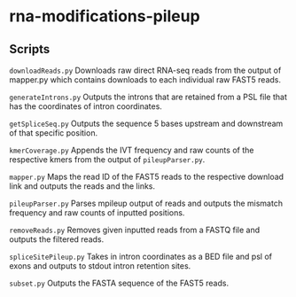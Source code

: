 # rna-modifications-pileup

## Scripts

`downloadReads.py` Downloads raw direct RNA-seq reads from the output of mapper.py which contains downloads to each individual raw FAST5 reads.

`generateIntrons.py` Outputs the introns that are retained from a PSL file that has the coordinates of intron coordinates.

`getSpliceSeq.py` Outputs the sequence 5 bases upstream and downstream of that specific position.

`kmerCoverage.py` Appends the IVT frequency and raw counts of the respective kmers from the output of `pileupParser.py`.

`mapper.py` Maps the read ID of the FAST5 reads to the respective download link and outputs the reads and the links.

`pileupParser.py` Parses mpileup output of reads and outputs the mismatch frequency and raw counts of inputted positions.

`removeReads.py` Removes given inputted reads from a FASTQ file and outputs the filtered reads.

`spliceSitePileup.py` Takes in intron coordinates as a BED file and psl of exons and outputs to stdout intron retention sites.

`subset.py` Outputs the FASTA sequence of the FAST5 reads.
